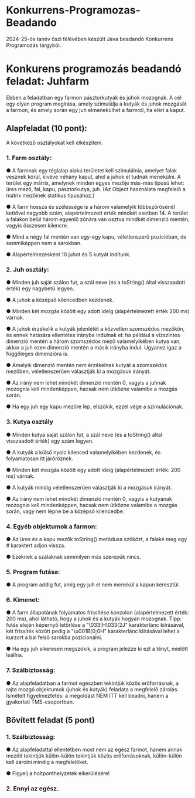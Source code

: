 # Konkurrens-Programozas-Beadando
2024-25-ös tanév őszi félévében készült Java beadandó Konkurrens Programozás tárgyból. 

# Konkurens programozás beadandó feladat: Juhfarm
Ebben a feladatban egy farmon pásztorkutyák és juhok mozognak. A cél egy olyan program megírása, amely szimulálja a kutyák és juhok mozgását a farmon, és amely során egy juh elmenekülhet a farmról, ha eléri a kaput.

## Alapfeladat (10 pont):
A következő osztályokat kell elkészíteni.

### 1. Farm osztály:

● A farmnak egy téglalap alakú területet kell szimulálnia, amelyet falak vesznek körül, kivéve néhány kaput, ahol a juhok el tudnak menekülni. A terület egy mátrix, amelynek minden egyes mezője más-más típusú lehet: üres mező, fal, kapu, pásztorkutya, juh. (Az Object használata megfelelő a mátrix mezőinek statikus típusához.)

● A farm hossza és szélessége is a három valamelyik többszörösénél kettővel nagyobb szám, alapértelmezett érték mindkét esetben 14. A terület a falakon belül három egyenlő zónára van osztva mindkét dimenzió mentén, vagyis összesen kilencre.

● Mind a négy fal mentén van egy-egy kapu, véletlenszerű pozícióban, de semmiképpen nem a sarokban.

● Alapértelmezésként 10 juhot és 5 kutyát indítunk.

### 2. Juh osztály:

● Minden juh saját szálon fut, a szál neve (és a toString() által visszaadott érték) egy nagybetű legyen.

● A juhok a középső kilencedben kezdenek.

● Minden két mozgás között egy adott ideig (alapértelmezett érték 200 ms) várnak.

● A juhok érzékelik a kutyák jelenlétét a közvetlen szomszédos mezőkön, és ennek hatására ellentétes irányba indulnak el: ha például a vízszintes dimenzió mentén a három szomszédos mező valamelyikében kutya van, akkor a juh ezen dimenzió mentén a másik irányba indul. Ugyanez igaz a függőleges dimenzióra is.

● Amelyik dimenzió mentén nem érzékelnek kutyát a szomszédos mezőben, véletlenszerűen választják ki a mozgásuk irányát.

● Az irány nem lehet mindkét dimenzió mentén 0, vagyis a juhnak mozognia kell mindenképpen, hacsak nem ütközne valamibe a mozgás során.

● Ha egy juh egy kapu mezőre lép, elszökik, ezzel vége a szimulációnak.

### 3. Kutya osztály

● Minden kutya saját szálon fut, a szál neve (és a toString() által visszaadott érték) egy szám legyen.

● A kutyák a külső nyolc kilenced valamelyikében kezdenek, és folyamatosan itt járőröznek.

● Minden két mozgás között egy adott ideig (alapértelmezett érték: 200 ms) várnak.

● A kutyák mindig véletlenszerűen választják ki a mozgásuk irányát.

● Az irány nem lehet mindkét dimenzió mentén 0, vagyis a kutyának mozognia kell mindenképpen, hacsak nem ütközne valamibe a mozgás során, vagy nem lépne be a középső kilencedbe.

### 4. Egyéb objektumok a farmon:

● Az üres és a kapu mezők toString() metódusa szóközt, a falaké meg egy # karaktert adjon vissza.

● Ezeknek a szálaknak semmilyen más szerepük nincs.

### 5. Program futása:

● A program addig fut, amíg egy juh el nem menekül a kapun keresztül.

### 6. Kimenet:

● A farm állapotának folyamatos frissítése konzolon (alapértelmezett érték: 200 ms), ahol látható, hogy a juhok és a kutyák hogyan mozognak. Tipp: futás elején képernyő letörlése a "\033[H\033[2J" karakterlánc kiírásával, két frissítés között pedig a "\u001B[0;0H" karakterlánc kiírásával lehet a kurzort a bal felső sarokba pozicionálni.

● Ha egy juh sikeresen megszökik, a program jelezze ki ezt a tényt, mielőtt leállna.

### 7. Szálbiztosság:

● Az alapfeladatban a farmot egészben tekintjük közös erőforrásnak, a rajta mozgó objektumok (juhok és kutyák) feladata a megfelelő zárolás.
Ismételt figyelmeztetés: a megoldást NEM ITT kell beadni, hanem a gyakorlati TMS-csoportban.

## Bővített feladat (5 pont)
### 1. Szálbiztosság:

● Az alapfeladattal ellentétben most nem az egész farmot, hanem annak mezőit tekintjük külön-külön tekintjük közös erőforrásoknak, külön-külön kell zárolni mindig a megfelelőket.

● Figyelj a holtponthelyzetek elkerülésére!

### 2. Ennyi az egész.
